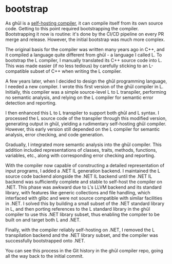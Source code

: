 # bootstrap

As ghūl is a [self-hosting compiler](https://github.com/degory/ghul), it can compile itself from its own source code. Getting to this point required bootstrapping the compiler. Bootstrapping it now is routine: it's done by the CI/CD pipeline on every PR merge and release. However, the initial bootstrap was much more complex.

The original basis for the compiler was written many years ago in C++, and it compiled a language quite different from ghūl - a language I called L. To bootstrap the L compiler, I manually translated its C++ source code into L. This was made easier (if no less tedious) by carefully sticking to an L-compatible subset of C++ when writing the L compiler.

A few years later, when I decided to design the ghūl programming language, I needed a new compiler. I wrote this first version of the ghūl compiler in L. Initially, this compiler was a simple source-level L to L transpiler, performing no semantic analysis, and relying on the L compiler for semantic error detection and reporting.

I then enhanced this L to L transpiler to support both ghūl and L syntax. I processed the L source code of the transpiler through this modified version, generating output in ghūl, yielding a rudimentary self-hosting ghūl compiler. However, this early version still depended on the L compiler for semantic analysis, error checking, and code generation.

Gradually, I integrated more semantic analysis into the ghūl compiler. This addition included representations of classes, traits, methods, functions, variables, etc., along with corresponding error checking and reporting.

With the compiler now capable of constructing a detailed representation of input programs, I added a .NET IL generation backend. I maintained the L source code backend alongside the .NET IL backend until the .NET IL backend was sufficiently complete and stable to self-host the compiler on .NET. This phase was awkward due to L's LLVM backend and its standard library, with features like generic collections and file handling, which interfaced with glibc and were not source compatible with similar facilities in .NET. I solved this by building a small subset of the .NET standard library in L, and then porting references to the L standard library in the ghūl compiler to use this .NET library subset, thus enabling the compiler to be built on and target both L and .NET.

Finally, with the compiler reliably self-hosting on .NET, I removed the L transpilation backend and the .NET library subset, and the compiler was successfully bootstrapped onto .NET.

You can see this process in the Git history in the ghūl compiler repo, going all the way back to the initial commit.


